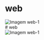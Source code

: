 # web
<section> 
  <div>
    <img src="https://github.com/michael0203/web/blob/main/web-1.png" alt="Imagem web-1" />
  </div>
# web
  <div>
    <img src="https://github.com/michael0203/web/blob/main/web-2.png" alt="Imagem web-1" />
  </div>
</section>
